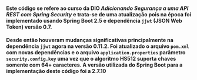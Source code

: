 #### Este código se refere ao curso da DIO _Adicionando Segurança a uma API REST com Spring Security_ e trata-se de uma atualização pois na época foi implementado usando Spring Boot 2.5 e dependência `jjwt` (JSON Web Token) versão 0.7. 
#### Desde então houveram mudanças significativas principalmente na dependência `jjwt` agora na versão 0.11.2. Foi atualizado o arquivo `pom.xml` com novas dependências e o arquivo `application.properties` parâmetro `security.config.key` uma vez que o algoritmo HS512 suporta chaves somente com 64+ caracteres. A versão utilizada do Spring Boot para a implementação deste código foi a 2.7.10
